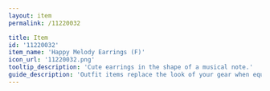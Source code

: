 ```yaml
---
layout: item
permalink: /11220032

title: Item
id: '11220032'
item_name: 'Happy Melody Earrings (F)'
icon_url: '11220032.png'
tooltip_description: 'Cute earrings in the shape of a musical note.'
guide_description: 'Outfit items replace the look of your gear when equipped.'
---
```

